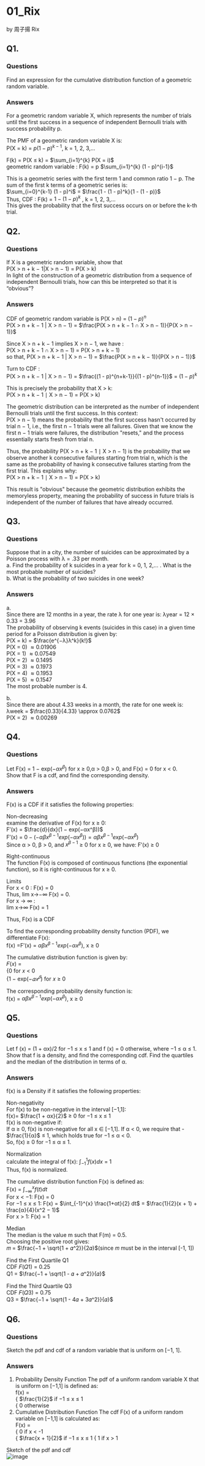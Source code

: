 # 01_Rix

by 周子揚 Rix

## Q1. 

### Questions 

Find an expression for the cumulative distribution function of a geometric random variable.

### Answers

For a geometric random variable X, which represents the number of trials until the first success in a sequence of independent Bernoulli trials with success probability p.  

The PMF of a geometric random variable X is:  
P(X = k) = $p(1 − p)^{k−1}$, k = 1, 2, 3,…  

F(k) = P(X ≤ k) = $\sum_{i=1}^{k} P(X = i)$  
geometric random variable : F(k) = p $\sum_{i=1}^{k} (1 - p)^{i-1}$ 

This is a geometric series with the first term 1 and common ratio 1 − p. The sum of the first k terms of a geometric series is:  
$\sum_{i=0}^{k-1} (1 - p)^i$ = $\frac{1 - (1 - p)^k}{1 - (1 - p)}$  
Thus, CDF : F(k) = $1 - (1 - p)^k$ , k = 1, 2, 3,…  
This gives the probability that the first success occurs on or before the k-th trial.

## Q2. 

### Questions 

If X is a geometric random variable, show that  
P(X > n + k − 1|X > n − 1) = P(X > k)  
In light of the construction of a geometric distribution from a sequence of independent Bernoulli trials, how can this be interpreted so that it is “obvious”?

### Answers

CDF of geometric random variable is P(X > n) = $(1 - p)^n$  
P(X > n + k − 1 | X > n − 1) = $\frac{P(X > n + k − 1 ∩ X > n − 1)}{P(X > n − 1)}$  

Since X > n + k − 1 implies X > n − 1, we have :  
P(X > n + k − 1 ∩ X > n − 1) = P(X > n + k − 1)  
so that, P(X > n + k − 1 | X > n − 1) = $\frac{P(X > n + k − 1)}{P(X > n − 1)}$

Turn to CDF :  
​P(X > n + k − 1 | X > n − 1) = $\frac{(1 - p)^{n+k-1}}{(1 - p)^{n-1}}$ = $(1 - p)^k$  

This is precisely the probability that X > k:  
P(X > n + k − 1 ∣ X > n − 1) = P(X > k)

The geometric distribution can be interpreted as the number of independent Bernoulli trials until the first success. In this context:  
P(X > n − 1) means the probability that the first success hasn't occurred by trial n − 1, i.e., the first n − 1 trials were all failures.
Given that we know the first n − 1 trials were failures, the distribution "resets," and the process essentially starts fresh from trial n.

Thus, the probability P(X > n + k − 1 ∣ X > n − 1) is the probability that we observe another k consecutive failures starting from trial n, which is the same as the probability of having k consecutive failures starting from the first trial. This explains why:  
P(X > n + k − 1 ∣ X > n − 1) = P(X > k)

This result is "obvious" because the geometric distribution exhibits the memoryless property, meaning the probability of success in future trials is independent of the number of failures that have already occurred.

## Q3. 

### Questions 

Suppose that in a city, the number of suicides can be approximated by a Poisson process with λ = .33 per month.  
a. Find the probability of k suicides in a year for k = 0, 1, 2,... . What is the most probable number of suicides?  
b. What is the probability of two suicides in one week?

### Answers

a.  
Since there are 12 months in a year, the rate λ for one year is:
λyear = 12 × 0.33 = 3.96  
The probability of observing k events (suicides in this case) in a given time period for a Poisson distribution is given by:  
P(X = k) = $\frac{e^{−λ}λ^k}{k!}$  
P(X = 0) $\approx 0.01906$  
P(X = 1) $\approx 0.07549$  
P(X = 2) $\approx 0.1495$  
P(X = 3) $\approx 0.1973$  
P(X = 4) $\approx 0.1953$  
P(X = 5) $\approx 0.1547$  
​The most probable number is 4.

b.  
Since there are about 4.33 weeks in a month, the rate for one week is:  
λweek = $\frac{0.33}{4.33} \approx 0.0762$  
P(X = 2) $\approx 0.00269$  

## Q4. 

### Questions 

Let F(x) = 1 − exp($−αx^β$) for x ≥ 0,α > 0,β > 0, and F(x) = 0 for x < 0.  
Show that F is a cdf, and find the corresponding density.

### Answers

F(x) is a CDF if it satisfies the following properties:  

Non-decreasing  
examine the derivative of F(x) for x ≥ 0:  
F′(x) = $\frac{d}{dx}(1 − exp(−αx^β))$  
F′(x) = $0 − (−αβx^{β−1}exp(−αx^β))=αβx^{β−1}exp(−αx^β)$  
Since α > 0, β > 0, and $x^{β−1}$ ≥ 0 for x ≥ 0, we have: F′(x) ≥ 0  

Right-continuous  
The function F(x) is composed of continuous functions (the exponential function), so it is right-continuous for x ≥ 0.  

Limits  
For x < 0 : F(x) = 0  
Thus, lim x→−∞ F(x) = 0.  
For x → ∞ :  
lim x→∞ F(x) = 1

Thus, F(x) is a CDF

To find the corresponding probability density function (PDF), we differentiate F(x):  
f(x) =F′(x) = $αβx^{β−1}exp(−αx^β)$, x ≥ 0

The cumulative distribution function is given by:  
𝐹(𝑥) =  
{0 for 𝑥 < 0  
{1 − exp($−𝛼𝑥^𝛽$) for 𝑥 ≥ 0  

The corresponding probability density function is:  
f(x) = $αβx^{β−1}exp(−αx^β)$, x ≥ 0

## Q5. 

### Questions 

Let f (x) = (1 + αx)/2 for −1 ≤ x ≤ 1 and f (x) = 0 otherwise, where −1 ≤ α ≤ 1. Show that f is a density, and find the corresponding cdf. Find the quartiles and the median of the distribution in terms of α.

### Answers

f(x) is a Density if it satisfies the following properties:  

Non-negativity  
For f(x) to be non-negative in the interval [−1,1]:  
f(x)= $\frac{1 + αx}{2}$ ≥ 0 for −1 ≤ x ≤ 1  
f(x) is non-negative if:  
If α ≥ 0, f(x) is non-negative for all x ∈ [−1,1].
If α < 0, we require that - $\frac{1}{α}$ ≤ 1, which holds true for −1 ≤ α < 0.  
So, f(x) ≥ 0 for −1 ≤ α ≤ 1.  

Normalization  
calculate the integral of f(x):
$\int_{-1}^{1} f(x) dx$ = 1  
Thus, f(x) is normalized.  

The cumulative distribution function F(x) is defined as:  
F(x) = $\int_{−∞}^{x} f(t) dt$  
For x < −1: F(x) = 0  
For −1 ≤ x ≤ 1: F(x) = $\int_{-1}^{x} \frac{1+αt}{2} dt$ = $\frac{1}{2}(x + 1) + \frac{α}{4}(x^2 − 1)$  
For x > 1: F(x) = 1  

Median  
The median is the value m such that F(m) = 0.5.  
Choosing the positive root gives:  
𝑚 = $\frac{−1 + \sqrt{1 + 𝛼^2}}{2𝛼}$(since 𝑚 must be in the interval [-1, 1])  

Find the First Quartile Q1  
CDF 𝐹(𝑄1) = 0.25  
​Q1 = $\frac{−1 + \sqrt{1 - 𝛼 + 𝛼^2}}{𝛼}$  

Find the Third Quartile Q3  
CDF 𝐹(𝑄3) = 0.75  
​Q3 = $\frac{−1 + \sqrt{1 - 4𝛼 + 3𝛼^2}}{𝛼}$  

## Q6. 

### Questions 

Sketch the pdf and cdf of a random variable that is uniform on [−1, 1].

### Answers

1. Probability Density Function
   The pdf of a uniform random variable X that is uniform on [−1,1] is defined as:  
f(x) =  
{ $\frac{1}{2}$ if −1 ≤ x ≤ 1  
{ 0 otherwise
​
2. Cumulative Distribution Function
   The cdf F(x) of a uniform random variable on [−1,1] is calculated as:  
F(x) =  
{ 0 if x < -1  
{ $\frac{x + 1}{2}$ if −1 ≤ x ≤ 1
{ 1 if x > 1

Sketch of the pdf and cdf  
![image](https://github.com/user-attachments/assets/3631470f-bd26-4256-b691-78566b8933ab)

